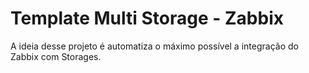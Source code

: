 # Template Multi Storage  - Zabbix

A ideia desse projeto é automatiza o máximo possível a integração do Zabbix com Storages.